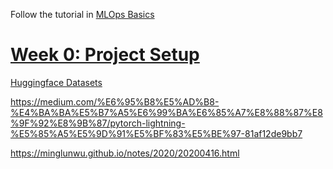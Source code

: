 Follow the tutorial in [MLOps Basics](https://github.com/graviraja/MLOps-Basics)

# [Week 0: Project Setup](https://www.ravirajag.dev/blog/mlops-project-setup-part1)


[Huggingface Datasets](https://huggingface.co/docs/datasets/)

https://medium.com/%E6%95%B8%E5%AD%B8-%E4%BA%BA%E5%B7%A5%E6%99%BA%E6%85%A7%E8%88%87%E8%9F%92%E8%9B%87/pytorch-lightning-%E5%85%A5%E5%9D%91%E5%BF%83%E5%BE%97-81af12de9bb7

https://minglunwu.github.io/notes/2020/20200416.html